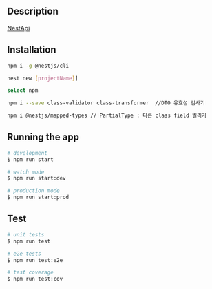 ## Description

[NestApi](https://anotherproblem.tistory.com/313)

## Installation

```bash
npm i -g @nestjs/cli

nest new [projectName]]

select npm

npm i --save class-validator class-transformer  //DTO 유효성 검사기

npm i @nestjs/mapped-types // PartialType : 다른 class field 빌리기
```

## Running the app

```bash
# development
$ npm run start

# watch mode
$ npm run start:dev

# production mode
$ npm run start:prod
```

## Test

```bash
# unit tests
$ npm run test

# e2e tests
$ npm run test:e2e

# test coverage
$ npm run test:cov
```

